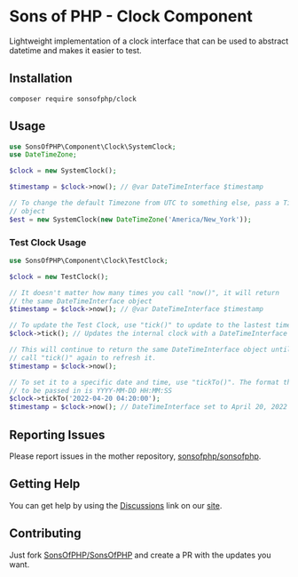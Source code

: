 Sons of PHP - Clock Component
=============================

Lightweight implementation of a clock interface that can be used to abstract
datetime and makes it easier to test.

## Installation

```shell
composer require sonsofphp/clock
```

## Usage

```php
use SonsOfPHP\Component\Clock\SystemClock;
use DateTimeZone;

$clock = new SystemClock();

$timestamp = $clock->now(); // @var DateTimeInterface $timestamp

// To change the default Timezone from UTC to something else, pass a Timezone
// object
$est = new SystemClock(new DateTimeZone('America/New_York'));
```

### Test Clock Usage

```php
use SonsOfPHP\Component\Clock\TestClock;

$clock = new TestClock();

// It doesn't matter how many times you call "now()", it will return
// the same DateTimeInterface object
$timestamp = $clock->now(); // @var DateTimeInterface $timestamp

// To update the Test Clock, use "tick()" to update to the lastest time.
$clock->tick(); // Updates the internal clock with a DateTimeInterface object

// This will continue to return the same DateTimeInterface object until you
// call "tick()" again to refresh it.
$timestamp = $clock->now();

// To set it to a specific date and time, use "tickTo()". The format that needs
// to be passed in is YYYY-MM-DD HH:MM:SS
$clock->tickTo('2022-04-20 04:20:00');
$timestamp = $clock->now(); // DateTimeInterface set to April 20, 2022 4:20am
```

## Reporting Issues

Please report issues in the mother repository, [sonsofphp/sonsofphp][mother].

## Getting Help

You can get help by using the [Discussions][discussions] link on our
[site][homepage].

## Contributing

Just fork [SonsOfPHP/SonsOfPHP][mother] and create a PR with the updates you
want.

[mother]: <https://github.com/SonsOfPHP/sonsofphp> "Sons of PHP Mother Repository"
[discussions]: https://github.com/orgs/SonsOfPHP/discussions
[homepage]: https://github.com/SonsOfPHP
